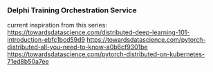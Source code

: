 ### Delphi Training Orchestration Service 

current inspiration from this series: 
https://towardsdatascience.com/distributed-deep-learning-101-introduction-ebfc1bcd59d9
https://towardsdatascience.com/pytorch-distributed-all-you-need-to-know-a0b6cf9301be
https://towardsdatascience.com/pytorch-distributed-on-kubernetes-71ed8b50a7ee
